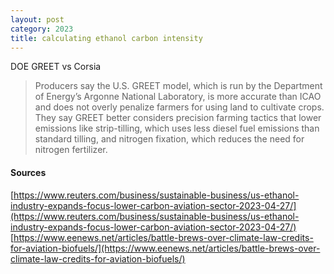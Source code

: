 ```yaml
---
layout: post
category: 2023
title: calculating ethanol carbon intensity
---
```


DOE GREET vs Corsia

> Producers say the U.S. GREET model, which is run by the Department of Energy’s Argonne National Laboratory, is more accurate than ICAO and does not overly penalize farmers for using land to cultivate crops. They say GREET better considers precision farming tactics that lower emissions like strip-tilling, which uses less diesel fuel emissions than standard tilling, and nitrogen fixation, which reduces the need for nitrogen fertilizer.

#### Sources
[https://www.reuters.com/business/sustainable-business/us-ethanol-industry-expands-focus-lower-carbon-aviation-sector-2023-04-27/](https://www.reuters.com/business/sustainable-business/us-ethanol-industry-expands-focus-lower-carbon-aviation-sector-2023-04-27/)
[https://www.eenews.net/articles/battle-brews-over-climate-law-credits-for-aviation-biofuels/](https://www.eenews.net/articles/battle-brews-over-climate-law-credits-for-aviation-biofuels/)
